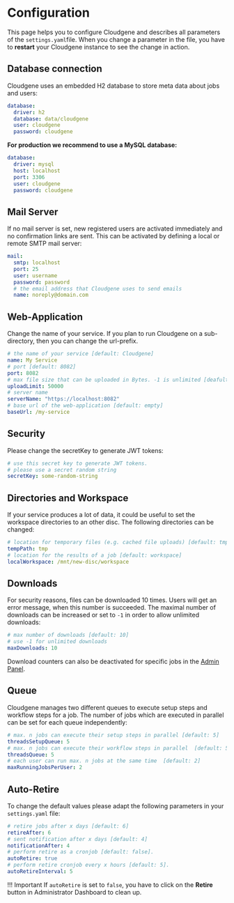
# Configuration

This page helps you to configure Cloudgene and describes all parameters of the `settings.yaml`file. When you change a parameter in the file, you have to **restart** your Cloudgene instance to see the change in action.


## Database connection

Cloudgene uses an embedded H2 database to store meta data about jobs and users:

```yaml
database:
  driver: h2
  database: data/cloudgene
  user: cloudgene
  password: cloudgene
```

**For production we recommend to use a MySQL database:**

```yaml
database:
  driver: mysql
  host: localhost
  port: 3306
  user: cloudgene
  password: cloudgene
```

## Mail Server

If no mail server is set, new registered users are activated immediately and no confirmation links are sent. This can be activated by defining a local or remote SMTP mail server:

```yaml
mail:
  smtp: localhost
  port: 25
  user: username
  password: password
  # the email address that Cloudgene uses to send emails
  name: noreply@domain.com
```

## Web-Application

Change the name of your service. If you plan to run Cloudgene on a sub-directory, then you can change the url-prefix.

```yaml
# the name of your service [default: Cloudgene]
name: My Service
# port [default: 8082]
port: 8082
# max file size that can be uploaded in Bytes. -1 is unlimited [deafult: -1]
uploadLimit: 50000
# server name
serverName: "https://localhost:8082"
# base url of the web-application [default: empty]
baseUrl: /my-service
```

## Security

Please change the secretKey to generate JWT tokens:

```yaml
# use this secret key to generate JWT tokens.
# please use a secret random string
secretKey: some-random-string
```


## Directories and Workspace

If your service produces a lot of data, it could be useful to set the workspace directories to an other disc. The following directories can be changed:

```yaml
# location for temporary files (e.g. cached file uploads) [default: tmp]
tempPath: tmp
# location for the results of a job [default: workspace]
localWorkspace: /mnt/new-disc/workspace
```

## Downloads

For security reasons, files can be downloaded 10 times. Users will get an error message, when this number is succeeded. The maximal number of downloads can be increased or set to `-1` in order to allow unlimited downloads:


```yaml
# max number of downloads [default: 10]
# use -1 for unlimited downloads
maxDownloads: 10
```

Download counters can also be deactivated for specific jobs in the [Admin Panel](jobs.md#completed-jobs).

## Queue

Cloudgene manages two different queues to execute setup steps and workflow steps for a job. The number of jobs which are executed in parallel can be set for each queue independently:

```yaml
# max. n jobs can execute their setup steps in parallel [default: 5]
threadsSetupQueue: 5
# max. n jobs can execute their workflow steps in parallel  [default: 5]
threadsQueue: 5
# each user can run max. n jobs at the same time  [default: 2]
maxRunningJobsPerUser: 2
```

## Auto-Retire

To change the default values please adapt the following parameters in your `settings.yaml` file:

```yaml
# retire jobs after x days [default: 6]
retireAfter: 6
# sent notification after x days [default: 4]
notificationAfter: 4
# perform retire as a cronjob [default: false].
autoRetire: true
# perform retire cronjob every x hours [default: 5].
autoRetireInterval: 5

```

!!! Important
    If `autoRetire` is set to `false`, you have to click on the **Retire** button in Administrator Dashboard to clean up.
